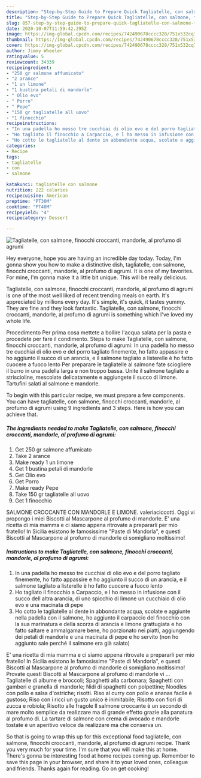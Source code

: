 ```yaml
---
description: "Step-by-Step Guide to Prepare Quick Tagliatelle, con salmone, finocchi croccanti, mandorle, al profumo di agrumi"
title: "Step-by-Step Guide to Prepare Quick Tagliatelle, con salmone, finocchi croccanti, mandorle, al profumo di agrumi"
slug: 857-step-by-step-guide-to-prepare-quick-tagliatelle-con-salmone-finocchi-croccanti-mandorle-al-profumo-di-agrumi
date: 2020-10-07T11:59:42.295Z
image: https://img-global.cpcdn.com/recipes/742490678cccc328/751x532cq70/tagliatelle-con-salmone-finocchi-croccanti-mandorle-al-profumo-di-agrumi-recipe-main-photo.jpg
thumbnail: https://img-global.cpcdn.com/recipes/742490678cccc328/751x532cq70/tagliatelle-con-salmone-finocchi-croccanti-mandorle-al-profumo-di-agrumi-recipe-main-photo.jpg
cover: https://img-global.cpcdn.com/recipes/742490678cccc328/751x532cq70/tagliatelle-con-salmone-finocchi-croccanti-mandorle-al-profumo-di-agrumi-recipe-main-photo.jpg
author: Jimmy Wheeler
ratingvalue: 5
reviewcount: 34339
recipeingredient:
- "250 gr salmone affumicato"
- "2 arance"
- "1 un limone"
- "1 bustina petali di mandorle"
- " Olio evo"
- " Porro"
- " Pepe"
- "150 gr tagliatelle all uovo"
- "1 finocchio"
recipeinstructions:
- "In una padella ho messo tre cucchiai di olio evo e del porro tagliato finemente, ho fatto appassire e ho aggiunto il succo di un arancia, e il salmone tagliato a listerelle è ho fatto cuocere a fuoco lento"
- "Ho tagliato il finocchio a Carpaccio, e l ho messo in infusione con il succo dell altra arancia, di uno spicchio di limone un cucchiaio di olio evo e una macinata di pepe"
- "Ho cotto le tagliatelle al dente in abbondante acqua, scolate e aggiunte nella padella con il salmone, ho aggiunto il carpaccio del finocchio con la sua marinatura e della scorza di arancia e limone grattugiata e ho fatto saltare e ammalgamare bene, ho porzionato nei piatti, aggiungendo dei petali di mandorle e una macinata di pepe e ho servito (non ho aggiunto sale perché il salmone era già salato)"
categories:
- Recipe
tags:
- tagliatelle
- con
- salmone

katakunci: tagliatelle con salmone 
nutrition: 222 calories
recipecuisine: American
preptime: "PT30M"
cooktime: "PT40M"
recipeyield: "4"
recipecategory: Dessert

---
```



![Tagliatelle, con salmone, finocchi croccanti, mandorle, al profumo di agrumi](https://img-global.cpcdn.com/recipes/742490678cccc328/751x532cq70/tagliatelle-con-salmone-finocchi-croccanti-mandorle-al-profumo-di-agrumi-recipe-main-photo.jpg)

Hey everyone, hope you are having an incredible day today. Today, I'm gonna show you how to make a distinctive dish, tagliatelle, con salmone, finocchi croccanti, mandorle, al profumo di agrumi. It is one of my favorites. For mine, I'm gonna make it a little bit unique. This will be really delicious.

Tagliatelle, con salmone, finocchi croccanti, mandorle, al profumo di agrumi is one of the most well liked of recent trending meals on earth. It's appreciated by millions every day. It's simple, it's quick, it tastes yummy. They are fine and they look fantastic. Tagliatelle, con salmone, finocchi croccanti, mandorle, al profumo di agrumi is something which I've loved my whole life.

Procedimento Per prima cosa mettete a bollire l&#39;acqua salata per la pasta e procedete per fare il condimento. Steps to make Tagliatelle, con salmone, finocchi croccanti, mandorle, al profumo di agrumi: In una padella ho messo tre cucchiai di olio evo e del porro tagliato finemente, ho fatto appassire e ho aggiunto il succo di un arancia, e il salmone tagliato a listerelle è ho fatto cuocere a fuoco lento Per preparare le tagliatelle al salmone fate sciogliere il burro in una padella larga e non troppo bassa. Unite il salmone tagliato a striscioline, mescolate delicatamente e aggiungete il succo di limone. Tartufini salati al salmone e mandorle.


To begin with this particular recipe, we must prepare a few components. You can have tagliatelle, con salmone, finocchi croccanti, mandorle, al profumo di agrumi using 9 ingredients and 3 steps. Here is how you can achieve that.

<!--inarticleads1-->

##### The ingredients needed to make Tagliatelle, con salmone, finocchi croccanti, mandorle, al profumo di agrumi:

1. Get 250 gr salmone affumicato
1. Take 2 arance
1. Make ready 1 un limone
1. Get 1 bustina petali di mandorle
1. Get  Olio evo
1. Get  Porro
1. Make ready  Pepe
1. Take 150 gr tagliatelle all uovo
1. Get 1 finocchio


SALMONE CROCCANTE CON MANDORLE E LIMONE. valeriaciccotti. Oggi vi propongo i miei Biscotti al Mascarpone al profumo di mandorle. E&#39; una ricetta di mia mamma e ci siamo appena ritrovate a prepararli per mio fratello! In Sicilia esistono le famosissime &#34;Paste di Mandorla&#34;, e questi Biscotti al Mascarpone al profumo di mandorle ci somigliano moltissimo! 

<!--inarticleads2-->

##### Instructions to make Tagliatelle, con salmone, finocchi croccanti, mandorle, al profumo di agrumi:

1. In una padella ho messo tre cucchiai di olio evo e del porro tagliato finemente, ho fatto appassire e ho aggiunto il succo di un arancia, e il salmone tagliato a listerelle è ho fatto cuocere a fuoco lento
1. Ho tagliato il finocchio a Carpaccio, e l ho messo in infusione con il succo dell altra arancia, di uno spicchio di limone un cucchiaio di olio evo e una macinata di pepe
1. Ho cotto le tagliatelle al dente in abbondante acqua, scolate e aggiunte nella padella con il salmone, ho aggiunto il carpaccio del finocchio con la sua marinatura e della scorza di arancia e limone grattugiata e ho fatto saltare e ammalgamare bene, ho porzionato nei piatti, aggiungendo dei petali di mandorle e una macinata di pepe e ho servito (non ho aggiunto sale perché il salmone era già salato)


E&#39; una ricetta di mia mamma e ci siamo appena ritrovate a prepararli per mio fratello! In Sicilia esistono le famosissime &#34;Paste di Mandorla&#34;, e questi Biscotti al Mascarpone al profumo di mandorle ci somigliano moltissimo! Provate questi Biscotti al Mascarpone al profumo di mandorle vi … Tagliatelle di albume e broccoli; Spaghetti alla carbonara; Spaghetti con gamberi e granella di mandorle; Nidi di spaghetti con polpettine; Noodles con pollo e salsa d&#39;ostriche; risotti. Riso al curry con pollo e ananas facile è gustoso; Riso con i ricci un gusto unico è inimitabile; Risotto con fiori di zucca e robiola; Risotto alle fragole Il salmone croccante è un secondo di mare molto semplice da realizzare ma di grande effetto grazie alla panatura al profumo di. La tartare di salmone con crema di avocado e mandorle tostate è un aperitivo veloce da realizzare ma che conserva un. 

So that is going to wrap this up for this exceptional food tagliatelle, con salmone, finocchi croccanti, mandorle, al profumo di agrumi recipe. Thank you very much for your time. I'm sure that you will make this at home. There's gonna be interesting food at home recipes coming up. Remember to save this page in your browser, and share it to your loved ones, colleague and friends. Thanks again for reading. Go on get cooking!
